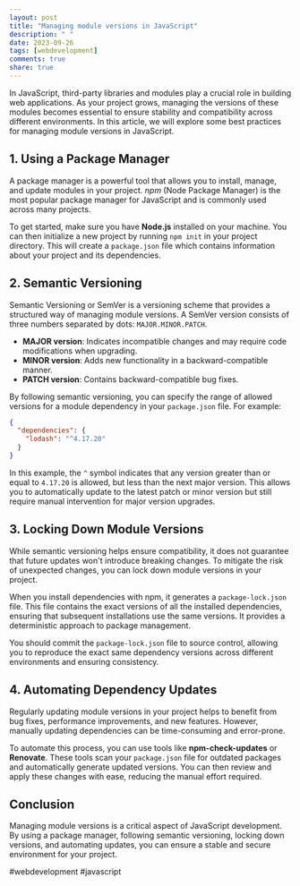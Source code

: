 ```yaml
---
layout: post
title: "Managing module versions in JavaScript"
description: " "
date: 2023-09-26
tags: [webdevelopment]
comments: true
share: true
---
```


In JavaScript, third-party libraries and modules play a crucial role in building web applications. As your project grows, managing the versions of these modules becomes essential to ensure stability and compatibility across different environments. In this article, we will explore some best practices for managing module versions in JavaScript.

## 1. Using a Package Manager

A package manager is a powerful tool that allows you to install, manage, and update modules in your project. *npm* (Node Package Manager) is the most popular package manager for JavaScript and is commonly used across many projects.

To get started, make sure you have **Node.js** installed on your machine. You can then initialize a new project by running `npm init` in your project directory. This will create a `package.json` file which contains information about your project and its dependencies.

## 2. Semantic Versioning

Semantic Versioning or SemVer is a versioning scheme that provides a structured way of managing module versions. A SemVer version consists of three numbers separated by dots: `MAJOR.MINOR.PATCH`.

- **MAJOR version**: Indicates incompatible changes and may require code modifications when upgrading.
- **MINOR version**: Adds new functionality in a backward-compatible manner.
- **PATCH version**: Contains backward-compatible bug fixes.

By following semantic versioning, you can specify the range of allowed versions for a module dependency in your `package.json` file. For example:

```json
{
  "dependencies": {
    "lodash": "^4.17.20"
  }
}
```

In this example, the `^` symbol indicates that any version greater than or equal to `4.17.20` is allowed, but less than the next major version. This allows you to automatically update to the latest patch or minor version but still require manual intervention for major version upgrades.

## 3. Locking Down Module Versions

While semantic versioning helps ensure compatibility, it does not guarantee that future updates won't introduce breaking changes. To mitigate the risk of unexpected changes, you can lock down module versions in your project.

When you install dependencies with npm, it generates a `package-lock.json` file. This file contains the exact versions of all the installed dependencies, ensuring that subsequent installations use the same versions. It provides a deterministic approach to package management.

You should commit the `package-lock.json` file to source control, allowing you to reproduce the exact same dependency versions across different environments and ensuring consistency.

## 4. Automating Dependency Updates

Regularly updating module versions in your project helps to benefit from bug fixes, performance improvements, and new features. However, manually updating dependencies can be time-consuming and error-prone.

To automate this process, you can use tools like **npm-check-updates** or **Renovate**. These tools scan your `package.json` file for outdated packages and automatically generate updated versions. You can then review and apply these changes with ease, reducing the manual effort required.

## Conclusion

Managing module versions is a critical aspect of JavaScript development. By using a package manager, following semantic versioning, locking down versions, and automating updates, you can ensure a stable and secure environment for your project.

#webdevelopment #javascript